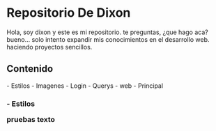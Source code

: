 <h1>
  Repositorio De Dixon
</h1>

<p>
  Hola, soy dixon y este es mi repositorio.
  te preguntas, ¿que hago aca? bueno... solo intento expandir mis conocimientos en el desarrollo web.
  haciendo proyectos sencillos.
</p>

<h2>
Contenido 
</h2>

<p>
- Estilos
- Imagenes
- Login
- Querys
- web
- Principal
</p>

<h3>
- Estilos
<p>
  pruebas texto
 </p>
</h3>